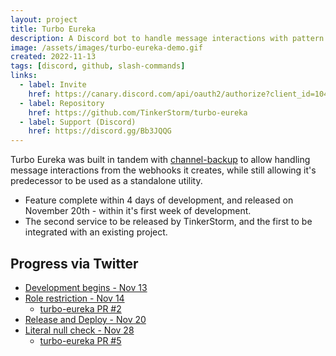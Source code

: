 ```yaml
---
layout: project
title: Turbo Eureka
description: A Discord bot to handle message interactions with pattern triggers for user-defined responses.
image: /assets/images/turbo-eureka-demo.gif
created: 2022-11-13
tags: [discord, github, slash-commands]
links:
  - label: Invite
    href: https://canary.discord.com/api/oauth2/authorize?client_id=1041078465274847312&permissions=275683526656&scope=applications.commands%20bot
  - label: Repository
    href: https://github.com/TinkerStorm/turbo-eureka
  - label: Support (Discord)
    href: https://discord.gg/Bb3JQQG
---
```


Turbo Eureka was built in tandem with [channel-backup](channel-backup.md) to allow handling message interactions from the webhooks it creates, while still allowing it's predecessor to be used as a standalone utility.

- Feature complete within 4 days of development, and released on November 20th - within it's first week of development.
- The second service to be released by TinkerStorm, and the first to be integrated with an existing project.

## Progress via Twitter

- [Development begins - Nov 13](https://twitter.com/TinkerStorm/status/1591814958123294722)
- [Role restriction - Nov 14](https://twitter.com/SudoJunior/status/1592142037360726016)
  - [turbo-eureka PR #2](https://github.com/TinkerStorm/turbo-eureka/pull/2)
- [Release and Deploy - Nov 20](https://twitter.com/TinkerStorm/status/1594380990973108225)
- [Literal null check - Nov 28](https://twitter.com/TinkerStorm/status/1597266141793001472)
  - [turbo-eureka PR #5](https://github.com/TinkerStorm/turbo-eureka/pull/5)
